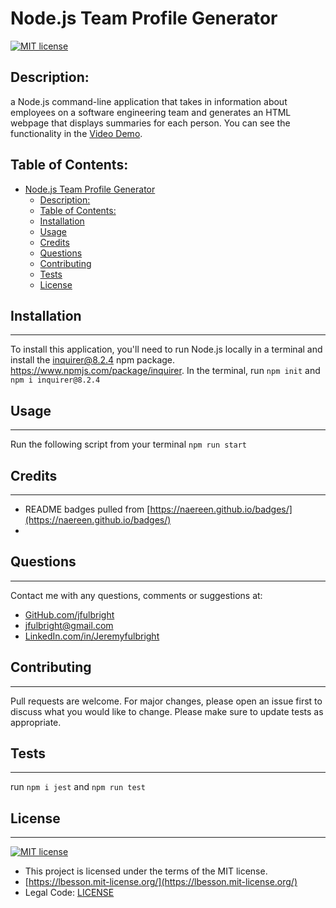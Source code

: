# Node.js Team Profile Generator
  [![MIT license](https://img.shields.io/badge/License-MIT-blue.svg)](https://lbesson.mit-license.org/)

## Description:
a Node.js command-line application that takes in information about employees on a software engineering team and generates an HTML webpage that displays summaries for each person. You can see the functionality in the [Video Demo](https://drive.google.com/file/d/1X2Z81Q1S61JVZXpdR2Y9YWIrZQ5m3qtt/view).

## Table of Contents:
- [Node.js Team Profile Generator](#nodejs-team-profile-generator)
  - [Description:](#description)
  - [Table of Contents:](#table-of-contents)
  - [Installation](#installation)
  - [Usage](#usage)
  - [Credits](#credits)
  - [Questions](#questions)
  - [Contributing](#contributing)
  - [Tests](#tests)
  - [License](#license)

## Installation
_________________
To install this application, you'll need to run Node.js locally in a terminal and install the inquirer@8.2.4 npm package.  https://www.npmjs.com/package/inquirer. In the terminal, run `npm init` and  `npm i inquirer@8.2.4`

## Usage
_________________

Run the following script from your terminal `npm run start`

## Credits
_________________
* README badges pulled from [https://naereen.github.io/badges/](https://naereen.github.io/badges/)
* 

## Questions
  _________________
  Contact me with any questions, comments or suggestions at:
* [GitHub.com/jfulbright](http://github.com/jfulbright)
* [jfulbright@gmail.com](mailto:jfulbright@gmail.com)
* [LinkedIn.com/in/Jeremyfulbright](https://www.linkedin.com/in/Jeremyfulbright)

## Contributing
_________________
Pull requests are welcome. For major changes, please open an issue first to discuss what you would like to change. Please make sure to update tests as appropriate.

## Tests
_________________
run `npm i jest` and `npm run test`

## License
_________________
[![MIT license](https://img.shields.io/badge/License-MIT-blue.svg)](https://lbesson.mit-license.org/)
* This project is licensed under the terms of the MIT license.
* [https://lbesson.mit-license.org/](https://lbesson.mit-license.org/)
* Legal Code: [LICENSE](LICENSE)


